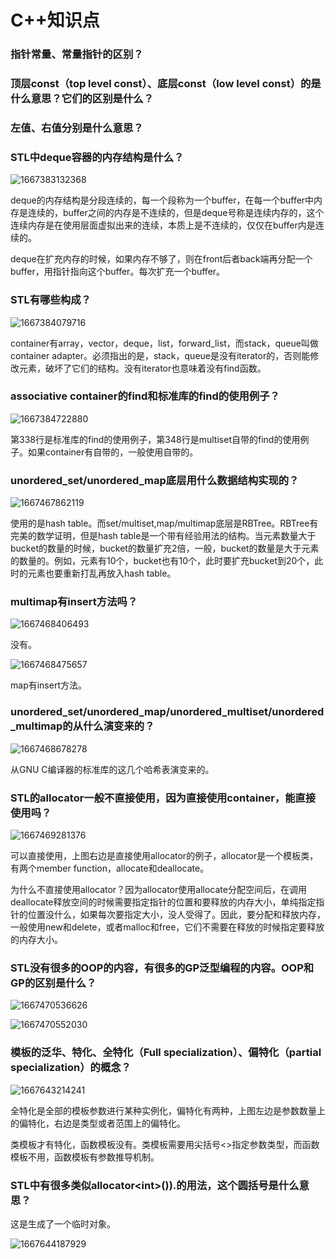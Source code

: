 # C++知识点

### 指针常量、常量指针的区别？



### 顶层const（top level const）、底层const（low level const）的是什么意思？它们的区别是什么？



### 左值、右值分别是什么意思？



### STL中deque容器的内存结构是什么？

![1667383132368](C:\Users\nsus\AppData\Roaming\Typora\typora-user-images\1667383132368.png)

deque的内存结构是分段连续的，每一个段称为一个buffer，在每一个buffer中内存是连续的，buffer之间的内存是不连续的，但是deque号称是连续内存的，这个连续内存是在使用层面虚拟出来的连续，本质上是不连续的，仅仅在buffer内是连续的。

deque在扩充内存的时候，如果内存不够了，则在front后者back端再分配一个buffer，用指针指向这个buffer。每次扩充一个buffer。



### STL有哪些构成？

![1667384079716](C:\Users\nsus\AppData\Roaming\Typora\typora-user-images\1667384079716.png)

container有array，vector，deque，list，forward_list，而stack，queue叫做container adapter。必须指出的是，stack，queue是没有iterator的，否则能修改元素，破坏了它们的结构。没有iterator也意味着没有find函数。



### associative container的find和标准库的find的使用例子？

![1667384722880](C:\Users\nsus\AppData\Roaming\Typora\typora-user-images\1667384722880.png)

第338行是标准库的find的使用例子，第348行是multiset自带的find的使用例子。如果container有自带的，一般使用自带的。

### unordered_set/unordered_map底层用什么数据结构实现的？

![1667467862119](C:\Users\nsus\AppData\Roaming\Typora\typora-user-images\1667467862119.png)

使用的是hash table。而set/multiset,map/multimap底层是RBTree。RBTree有完美的数学证明，但是hash table是一个带有经验用法的结构。当元素数量大于bucket的数量的时候，bucket的数量扩充2倍，一般，bucket的数量是大于元素的数量的。例如，元素有10个，bucket也有10个，此时要扩充bucket到20个，此时的元素也要重新打乱再放入hash table。



### multimap有insert方法吗？

![1667468406493](C:\Users\nsus\AppData\Roaming\Typora\typora-user-images\1667468406493.png)

没有。

![1667468475657](C:\Users\nsus\AppData\Roaming\Typora\typora-user-images\1667468475657.png)

map有insert方法。

### unordered_set/unordered_map/unordered_multiset/unordered_multimap的从什么演变来的？

![1667468678278](C:\Users\nsus\AppData\Roaming\Typora\typora-user-images\1667468678278.png)

从GNU C编译器的标准库的这几个哈希表演变来的。

### STL的allocator一般不直接使用，因为直接使用container，能直接使用吗？

![1667469281376](C:\Users\nsus\AppData\Roaming\Typora\typora-user-images\1667469281376.png)

可以直接使用，上图右边是直接使用allocator的例子，allocator是一个模板类，有两个member function，allocate和deallocate。

为什么不直接使用allocator？因为allocator使用allocate分配空间后，在调用deallocate释放空间的时候需要指定指针的位置和要释放的内存大小，单纯指定指针的位置没什么，如果每次要指定大小，没人受得了。因此，要分配和释放内存，一般使用new和delete，或者malloc和free，它们不需要在释放的时候指定要释放的内存大小。

### STL没有很多的OOP的内容，有很多的GP泛型编程的内容。OOP和GP的区别是什么？

![1667470536626](C:\Users\nsus\AppData\Roaming\Typora\typora-user-images\1667470536626.png)

![1667470552030](C:\Users\nsus\AppData\Roaming\Typora\typora-user-images\1667470552030.png)

### 模板的泛华、特化、全特化（Full specialization）、偏特化（partial specialization）的概念？

![1667643214241](C:\Users\nsus\AppData\Roaming\Typora\typora-user-images\1667643214241.png)

全特化是全部的模板参数进行某种实例化，偏特化有两种，上图左边是参数数量上的偏特化，右边是类型或者范围上的偏特化。

类模板才有特化，函数模板没有。类模板需要用尖括号<>指定参数类型，而函数模板不用，函数模板有参数推导机制。

### STL中有很多类似allocator\<int>()).的用法，这个圆括号是什么意思？

这是生成了一个临时对象。

![1667644187929](C:\Users\nsus\AppData\Roaming\Typora\typora-user-images\1667644187929.png)